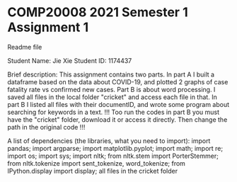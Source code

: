 # COMP20008 2021 Semester 1 Assignment 1
Readme file

Student Name: Jie Xie
Student ID: 1174437

Brief description: 
This assignment contains two parts. 
In part A I built a dataframe based on the data about COVID-19, and plotted 2 graphs of case fatality rate vs confirmed new cases. 
Part B is about word processing. I saved all files in the local folder "cricket" and access each file in that.
In part B I listed all files with their documentID, and wrote some program about searching for keywords in a text.
!!! Too run the codes in part B you must have the "cricket" folder, download it or access it directly. Then change the path in the original code !!!

A list of dependencies (the libraries, what you need to import):
import pandas;
import argparse;
import matplotlib.pyplot;
import math;
import re;
import os;
import sys;
import nltk;
from nltk.stem import PorterStemmer;
from nltk.tokenize import sent_tokenize, word_tokenize;
from IPython.display import display;
all files in the cricket folder
